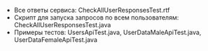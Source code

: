 - Все ответы сервиса: CheckAllUserResponsesTest.rtf
- Скрипт для запуска запросов по всем пользователям: CheckAllUserResponsesTest.java
- Примеры тестов: UsersApiTest.java, UserDataMaleApiTest.java, UserDataFemaleApiTest.java
